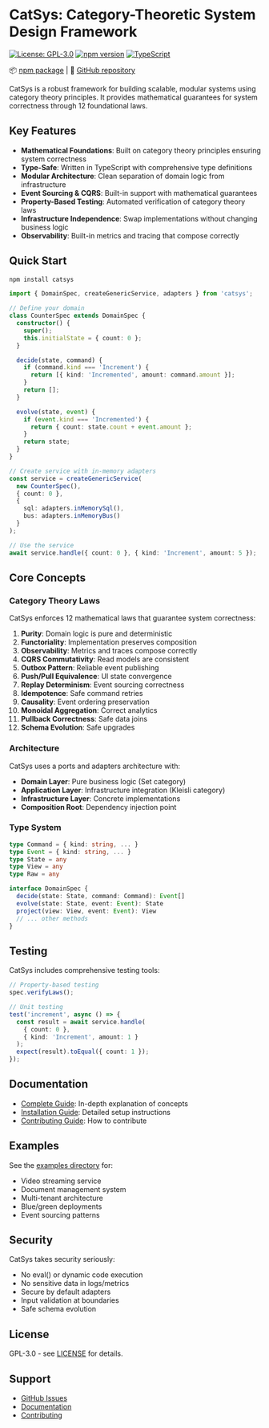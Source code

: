 # CatSys: Category-Theoretic System Design Framework

[![License: GPL-3.0](https://img.shields.io/badge/License-GPL%203.0-blue.svg)](https://www.gnu.org/licenses/gpl-3.0)
[![npm version](https://img.shields.io/npm/v/catsys.svg)](https://www.npmjs.com/package/catsys)
[![TypeScript](https://img.shields.io/badge/TypeScript-5.0%2B-blue)](https://www.typescriptlang.org/)

📦 [npm package](https://www.npmjs.com/package/catsys) | 
🐙 [GitHub repository](https://github.com/0xspringtime/catsys)

CatSys is a robust framework for building scalable, modular systems using category theory principles. It provides mathematical guarantees for system correctness through 12 foundational laws.

## Key Features

- **Mathematical Foundations**: Built on category theory principles ensuring system correctness
- **Type-Safe**: Written in TypeScript with comprehensive type definitions
- **Modular Architecture**: Clean separation of domain logic from infrastructure
- **Event Sourcing & CQRS**: Built-in support with mathematical guarantees
- **Property-Based Testing**: Automated verification of category theory laws
- **Infrastructure Independence**: Swap implementations without changing business logic
- **Observability**: Built-in metrics and tracing that compose correctly

## Quick Start

```bash
npm install catsys
```

```typescript
import { DomainSpec, createGenericService, adapters } from 'catsys';

// Define your domain
class CounterSpec extends DomainSpec {
  constructor() {
    super();
    this.initialState = { count: 0 };
  }

  decide(state, command) {
    if (command.kind === 'Increment') {
      return [{ kind: 'Incremented', amount: command.amount }];
    }
    return [];
  }

  evolve(state, event) {
    if (event.kind === 'Incremented') {
      return { count: state.count + event.amount };
    }
    return state;
  }
}

// Create service with in-memory adapters
const service = createGenericService(
  new CounterSpec(),
  { count: 0 },
  {
    sql: adapters.inMemorySql(),
    bus: adapters.inMemoryBus()
  }
);

// Use the service
await service.handle({ count: 0 }, { kind: 'Increment', amount: 5 });
```

## Core Concepts

### Category Theory Laws

CatSys enforces 12 mathematical laws that guarantee system correctness:

1. **Purity**: Domain logic is pure and deterministic
2. **Functoriality**: Implementation preserves composition
3. **Observability**: Metrics and traces compose correctly
4. **CQRS Commutativity**: Read models are consistent
5. **Outbox Pattern**: Reliable event publishing
6. **Push/Pull Equivalence**: UI state convergence
7. **Replay Determinism**: Event sourcing correctness
8. **Idempotence**: Safe command retries
9. **Causality**: Event ordering preservation
10. **Monoidal Aggregation**: Correct analytics
11. **Pullback Correctness**: Safe data joins
12. **Schema Evolution**: Safe upgrades

### Architecture

CatSys uses a ports and adapters architecture with:

- **Domain Layer**: Pure business logic (Set category)
- **Application Layer**: Infrastructure integration (Kleisli category)
- **Infrastructure Layer**: Concrete implementations
- **Composition Root**: Dependency injection point

### Type System

```typescript
type Command = { kind: string, ... }
type Event = { kind: string, ... }
type State = any
type View = any
type Raw = any

interface DomainSpec {
  decide(state: State, command: Command): Event[]
  evolve(state: State, event: Event): State
  project(view: View, event: Event): View
  // ... other methods
}
```

## Testing

CatSys includes comprehensive testing tools:

```typescript
// Property-based testing
spec.verifyLaws();

// Unit testing
test('increment', async () => {
  const result = await service.handle(
    { count: 0 },
    { kind: 'Increment', amount: 1 }
  );
  expect(result).toEqual({ count: 1 });
});
```

## Documentation

- [Complete Guide](./GUIDE.md): In-depth explanation of concepts
- [Installation Guide](./INSTALLATION.md): Detailed setup instructions
- [Contributing Guide](./CONTRIBUTING.md): How to contribute

## Examples

See the [examples directory](./examples) for:

- Video streaming service
- Document management system
- Multi-tenant architecture
- Blue/green deployments
- Event sourcing patterns

## Security

CatSys takes security seriously:

- No eval() or dynamic code execution
- No sensitive data in logs/metrics
- Secure by default adapters
- Input validation at boundaries
- Safe schema evolution

## License

GPL-3.0 - see [LICENSE](./LICENSE) for details.

## Support

- [GitHub Issues](https://github.com/catsys-org/catsys/issues)
- [Documentation](./GUIDE.md)
- [Contributing](./CONTRIBUTING.md)